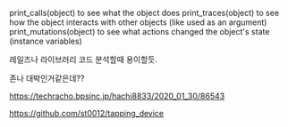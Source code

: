 print_calls(object) to see what the object does
print_traces(object) to see how the object interacts with other objects (like used as an argument)
print_mutations(object) to see what actions changed the object's state (instance variables)

레일즈나 라이브러리 코드 분석할때 용이할듯.


존나 대박인거같은데??

https://techracho.bpsinc.jp/hachi8833/2020_01_30/86543


https://github.com/st0012/tapping_device